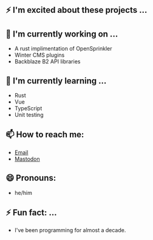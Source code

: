 <!--
    ▜██████████████  ███████████▛  ▟████████████▛    
     ▜█████████████  ██████████▛  ▟████████████▛     
                          ▟███▛                      
       ▜██████████████▛  ▟███▛  ▟████████████▛       
        ▜████████████▛  ▟███▛  ▟████████████▛        
                       ▟███▛                         
          ▜████████▛  ▟█████████  ████████▛          
           ▜██████▛  ▟██████████  ███████▛           
-->

## ⚡️ I'm excited about these projects ...



## 🔭 I'm currently working on ...

 * A rust implimentation of OpenSprinkler
 * Winter CMS plugins
 * Backblaze B2 API libraries

## 🌱 I'm currently learning ...

 * Rust
 * Vue
 * TypeScript
 * Unit testing

<!-- ## 👯 I'm looking to collaborate on ... -->

<!-- ## 🤔 I'm looking for help with ... -->

<!-- ## 💬 Ask me about ... -->

## 📫 How to reach me:

 * [Email](hello@zacharyschneider.ca)
 * <a rel="me" href="https://mstdn.ca/@zach_s">Mastodon</a>

## 😄 Pronouns:

 * he/him

## ⚡ Fun fact: ...

 * I've been programming for almost a decade.
